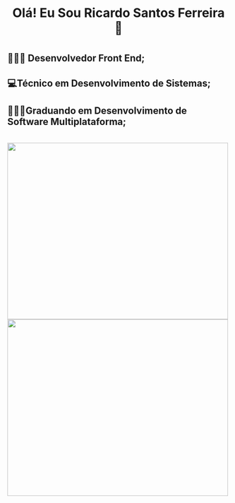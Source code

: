 <h1 align=center>Olá! Eu Sou Ricardo Santos Ferreira 👋<h1/>

## 👩🏽‍💻 Desenvolvedor Front End; 
## 💻Técnico em Desenvolvimento de Sistemas; 
## 👨🏽‍🎓Graduando em Desenvolvimento de Software Multiplataforma;

<br>

<div>

   <img width="500px" height="400px" src="https://github-readme-stats.vercel.app/api/top-langs/?username=RickAe&show_icons&theme=dracula">
   <img width="500px" height="400px" src="https://github-readme-stats.vercel.app/api?username=RickAE&show_icons=true&theme=dracula">
   
</div>
